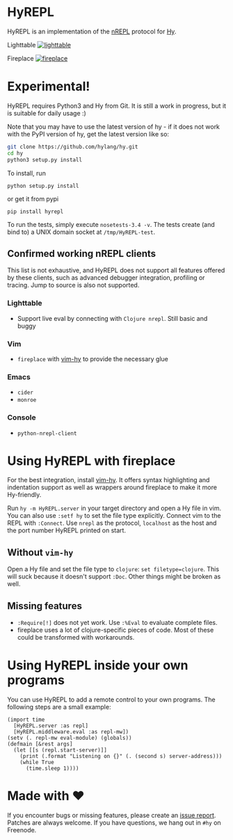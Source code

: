 HyREPL
======

HyREPL is an implementation of the [nREPL](https://github.com/clojure/tools.nrepl)
protocol for [Hy](https://github.com/hylang/hy).

Lighttable
[![lighttable](https://i.imgur.com/Yt8KRAq.gif)](https://i.imgur.com/Yt8KRAq.gif)

Fireplace
[![fireplace](https://i.imgur.com/uWTEPoc.gif)](https://i.imgur.com/Yt8KRAq.gif)

Experimental!
=============
HyREPL requires Python3 and Hy from Git. It is still a work in progress, but it
is suitable for daily usage :)

Note that you may have to use the latest version of hy - if it does not work with the
PyPI version of hy, get the latest version like so:

```bash
git clone https://github.com/hylang/hy.git
cd hy
python3 setup.py install
```

To install, run

    python setup.py install

or get it from pypi

    pip install hyrepl

To run the tests, simply execute `nosetests-3.4 -v`. The tests create (and bind
to) a UNIX domain socket at `/tmp/HyREPL-test`.

Confirmed working nREPL clients
-------------------------------

This list is not exhaustive, and HyREPL does not support all features offered by
these clients, such as advanced debugger integration, profiling or tracing. Jump
to source is also not supported.

### Lighttable
* Support live eval by connecting with `Clojure nrepl`. Still basic and buggy

### Vim
* `fireplace` with [vim-hy](https://github.com/hylang/vim-hy) to provide the
  necessary glue

### Emacs
* `cider`
* `monroe`

### Console
* `python-nrepl-client`

Using HyREPL with fireplace
===========================

For the best integration, install [vim-hy](https://github.com/hylang/vim-hy). It
offers syntax highlighting and indentation support as well as wrappers around
fireplace to make it more Hy-friendly.

Run `hy -m HyREPL.server` in your target directory and open a Hy file in vim.
You can also use `:setf hy` to set the file type explicitly.  Connect vim to the
REPL with `:Connect`.  Use `nrepl` as the protocol, `localhost` as the host and
the port number HyREPL printed on start.

Without `vim-hy`
----------------
Open a Hy file and set the file type to `clojure`: `set filetype=clojure`. This
will suck because it doesn't support `:Doc`. Other things might be broken as
well.

Missing features
----------------
* `:Require[!]` does not yet work. Use `:%Eval` to evaluate complete files.
* fireplace uses a lot of clojure-specific pieces of code. Most of these could
  be transformed with workarounds.

Using HyREPL inside your own programs
=====================================
You can use HyREPL to add a remote control to your own programs. The following
steps are a small example:

    (import time
      [HyREPL.server :as repl]
      [HyREPL.middleware.eval :as repl-mw])
    (setv (. repl-mw eval-module) (globals))
    (defmain [&rest args]
      (let [[s (repl.start-server)]]
        (print (.format "Listening on {}" (. (second s) server-address)))
        (while True
          (time.sleep 1))))

Made with ♥
===========

If you encounter bugs or missing features, please create an [issue
report](https://github.com/Foxboron/HyREPL/issues). Patches are always welcome.
If you have questions, we hang out in `#hy` on Freenode.
